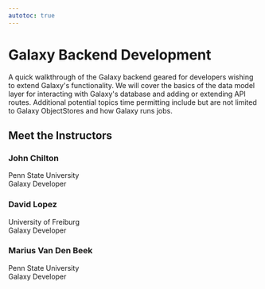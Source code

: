 ```yaml
---
autotoc: true
---
```


<slot name="/events/gcc2024/header" />
<div class="text-center">

# Galaxy Backend Development

</div>

A quick walkthrough of the Galaxy backend geared for developers wishing to extend Galaxy's functionality. We will cover the basics of the data model layer for interacting with Galaxy's database and adding or extending API routes. Additional potential topics time permitting include but are not limited to Galaxy ObjectStores and how Galaxy runs jobs.

## Meet the Instructors

### John Chilton
Penn State University <br>
Galaxy Developer

### David Lopez
University of Freiburg <br>
Galaxy Developer

### Marius Van Den Beek
Penn State University <br>
Galaxy Developer
